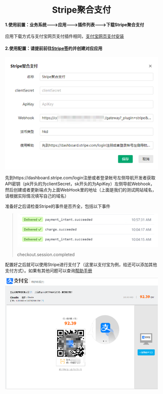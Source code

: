 <h1 align="center">Stripe聚合支付</h1>

#### 1.使用前置：业务系统--->应用--->插件列表--->下载Stripe聚合支付

应用下载方式与支付宝网页支付插件相同，[支付宝网页支付安装](Alipayweb.md)

#### 2.使用配置：请提前前往[Stripe](https://dashboard.stripe.com/login)签约并创建对应应用

![](img_pay_interface/26.png)

先到https://dashboard.stripe.com/login注册或者登录帐号左侧导航开发者获取API密钥（pk开头的为clientSecret，sk开头的为ApiKey）左侧导航Webhook，然后创建或者更新端点为上面WebHook里的地址（上面是我们的测试网站域名，请根据实际情况填写自己的域名）

准备好之后请检查Stripe的事件是否齐全，包括以下事件

> ![](img_pay_interface/27.png)
>
> checkout.session.completed

配置好之后就可以使用Stripe进行支付了（这里以支付宝为例，给还可以添加其他支付方式）。如果有其他问题可以查询[帮助手册](https://help.shopyy.com/html-n443.html)

<img src="img_pay_interface/28.png" style="zoom:67%;" />















